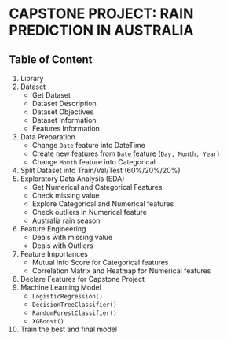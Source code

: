 # **CAPSTONE PROJECT: RAIN PREDICTION IN AUSTRALIA**

## **Table of Content**

1. Library
2. Dataset
    * Get Dataset
    * Dataset Description
    * Dataset Objectives
    * Dataset Information
    * Features Information
3. Data Preparation
    * Change `Date` feature into DateTime
    * Create new features from `Date` feature (`Day, Month, Year`)
    * Change `Month` feature into Categorical
4. Split Dataset into Train/Val/Test (60%/20%/20%)
5. Exploratory Data Analysis (EDA)
    * Get Numerical and Categorical Features
    * Check missing value
    * Explore Categorical and Numerical features
    * Check outliers in Numerical feature
    * Australia rain season
6. Feature Engineering
    * Deals with missing value
    * Deals with Outliers
7. Feature Importances
    * Mutual Info Score for Categorical features
    * Correlation Matrix and Heatmap for Numerical features
8. Declare Features for Capstone Project
9. Machine Learning Model
    * `LogisticRegression()`
    * `DecisionTreeClassifier()`
    * `RandomForestClassifier()`
    * `XGBoost()`
10. Train the best and final model
